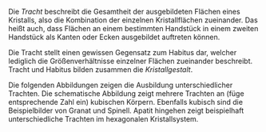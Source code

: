 Die _Tracht_ beschreibt die Gesamtheit der ausgebildeten Flächen eines Kristalls, also die Kombination der einzelnen Kristallflächen zueinander. Das heißt auch, dass Flächen an einem bestimmten Handstück in einem zweiten Handstück als Kanten oder Ecken ausgebildet auftreten können.

Die Tracht stellt einen gewissen Gegensatz zum Habitus dar, welcher lediglich die Größenverhältnisse einzelner Flächen zueinander beschreibt. Tracht und Habitus bilden zusammen die _Kristallgestalt_.

Die folgenden Abbildungen zeigen die Ausbildung unterschiedlicher Trachten.
Die schematische Abbildung zeigt mehrere Trachten an (füge entsprechende Zahl ein) kubischen Körpern. Ebenfalls kubisch sind die Beispielbilder von Granat und Spinell. Apatit hingehen zeigt beispielhaft unterschiedliche Trachten im hexagonalen Kristallsystem.
